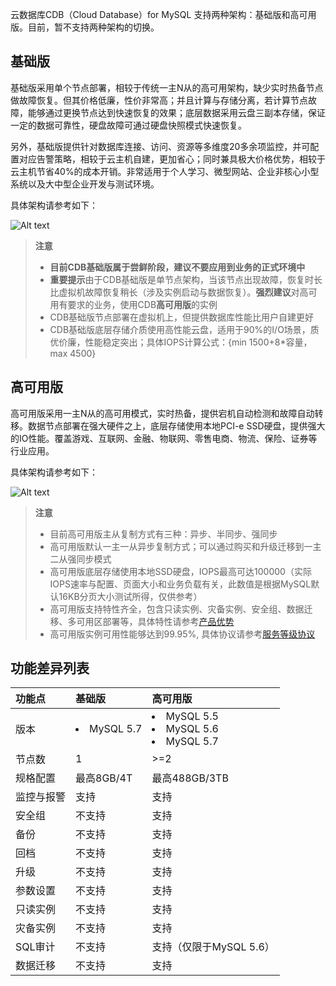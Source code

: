 云数据库CDB（Cloud Database）for MySQL 支持两种架构：基础版和高可用版。目前，暂不支持两种架构的切换。

<span id = "jichuban"></span>
## 基础版
基础版采用单个节点部署，相较于传统一主N从的高可用架构，缺少实时热备节点做故障恢复。但其价格低廉，性价非常高；并且计算与存储分离，若计算节点故障，能够通过更换节点达到快速恢复的效果；底层数据采用云盘三副本存储，保证一定的数据可靠性，硬盘故障可通过硬盘快照模式快速恢复。

另外，基础版提供针对数据库连接、访问、资源等多维度20多余项监控，并可配置对应告警策略，相较于云主机自建，更加省心；同时兼具极大价格优势，相较于云主机节省40%的成本开销。非常适用于个人学习、微型网站、企业非核心小型系统以及大中型企业开发与测试环境。

具体架构请参考如下：

![Alt text](https://main.qcloudimg.com/raw/77a45e119f25edc9a5a5b78fe5c1277b.svg)

>**注意**
> 
> - **目前CDB基础版属于尝鲜阶段，建议不要应用到业务的正式环境中**
> - **重要提示**由于CDB基础版是单节点架构，当该节点出现故障，恢复时长比虚拟机故障恢复稍长（涉及实例启动与数据恢复）。**强烈建议**对高可用有要求的业务，使用CDB**高可用版**的实例
> - CDB基础版节点部署在虚拟机上，但提供数据库性能比用户自建更好
> - CDB基础版底层存储介质使用高性能云盘，适用于90%的I/O场景，质优价廉，性能稳定突出；具体IOPS计算公式：{min 1500+8*容量，max 4500}

<span id = "gaokeyongban"></span>
## 高可用版
高可用版采用一主N从的高可用模式，实时热备，提供宕机自动检测和故障自动转移。数据节点部署在强大硬件之上，底层存储使用本地PCI-e SSD硬盘，提供强大的IO性能。覆盖游戏、互联网、金融、物联网、零售电商、物流、保险、证券等行业应用。

具体架构请参考如下：

![Alt text](https://main.qcloudimg.com/raw/77490755263740e5ed8c51952d7309c1.svg)

>**注意**
> 
> - 目前高可用版主从复制方式有三种：异步、半同步、强同步
> - 高可用版默认一主一从异步复制方式；可以通过购买和升级迁移到一主二从强同步模式
> - 高可用版底层存储使用本地SSD硬盘，IOPS最高可达100000（实际IOPS速率与配置、页面大小和业务负载有关，此数值是根据MySQL默认16KB分页大小测试所得，仅供参考）
> - 高可用版支持特性齐全，包含只读实例、灾备实例、安全组、数据迁移、多可用区部署等，具体特性请参考[产品优势](https://cloud.tencent.com/document/product/236/5148)
> - 高可用版实例可用性能够达到99.95%, 具体协议请参考[服务等级协议](https://cloud.tencent.com/document/product/236/5151)

## 功能差异列表

|功能点|基础版|高可用版|
|:---|:---|:---|
|版本|<li>MySQL 5.7</li>|<li>MySQL 5.5</li><li>MySQL 5.6</li><li>MySQL 5.7</li>|
|节点数| 1 | >=2
|规格配置|最高8GB/4T|最高488GB/3TB|
|监控与报警|支持|支持|
|安全组|不支持|支持|
|备份|不支持|支持|
|回档|不支持|支持|
|升级|不支持|支持|
|参数设置|不支持|支持|
|只读实例|不支持|支持|
|灾备实例|不支持|支持|
|SQL审计|不支持|支持（仅限于MySQL 5.6）|
|数据迁移|不支持|支持|
